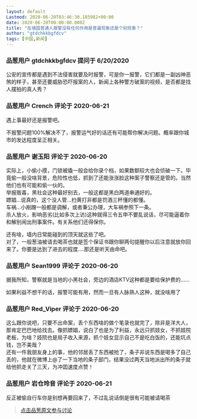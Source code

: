 ```yaml
---
layout: default
Lastmod: 2020-06-20T03:46:30.185982+00:00
date: 2020-06-20T00:00:00.000Z
title: "在墙国普通人报警没有任何作用是普遍现象还是个别现象？"
author: "gtdchkkbgfdcv"
tags: [中国,新闻]
---
```



### 品葱用户 **gtdchkkbgfdcv** 提问于 6/20/2020
    
公安的宣传都是遇到不法侵害就要及时报警，可是你一报警，它们都是一副凶神恶煞的样子，甚至还要威胁恐吓报案的人，新闻上各种警方破案的视频，是否都是找人摆拍的真人秀？
    
                

### 品葱用户 **Crench** 评论于 2020-06-21
        
遇上事最好还是报警吧。  
  
不报警问题100%解决不了，报警运气好的话还有可能帮你解决问题。概率跟你城市的发达程度呈正相关。
        
                

### 品葱用户 **谢玉阳** 评论于 2020-06-20
        
实际上，小偷小摸，门锁被撬一般会给你录个档，如果数额较大也会侦破一下。毕竟偷一般没啥背景，危险性也低，抓到了还能涨涨脸这种案子警察还是管的。当然他们也有可能和偷一伙的。  
举报贩毒，黑社会这种最好别去，一般这都是黑白两道串通好的。  
嫖娼...说真的，这个没人管...扫黄打非都是罚酒三杯懂的都懂。  
车祸...小剐蹭一般都是调解，或者秉公办理，大车祸参照下一条。  
杀人放火，影响恶劣(比如多次上访)这种就得三令五申不要乱说话，尽可能逼着你和解别闹出刑事案件。有关系他们还得保你。  
  
还有啥，墙内日常能碰到的顶天就这些了吧。  
对了，一般葱油被请去喝茶也就是签个保证书跟你聊两句提醒你以后注意就放你回来了。你要是达到了进去的程度....那还是听天由命吧。
        
                

### 品葱用户 **Sean1999** 评论于 2020-06-20
        
据我所知，警察就是当地的小黑社会，旁边的酒店KTV这种都是要给保护费的……  
  
如果利益不想干的话，报警可能有用，然而一旦有人脉熟人这种，就没啥用了
        
                

### 品葱用户 **Red_Viper** 评论于 2020-06-20
        
这么跟你说吧，只要不出命案，丢个东西啥的做个笔录也就完了，除非是洋大人，那肯定巴巴地给找去。像抓嫖娼，说白了也是为了利益，永远只抓妓女，不抓妓院老板，为啥？妓院也是局子收入来源，抓个妓女显示自己不是吃白饭的，还能坑点钱，岂不美哉？  
还有一件我朋友身上的事，他的邻居丢了东西被抢了，条子非说东西是喝多了自己丢的，他就在微博上@了一下当地的条子部门，结果没过两天当地派出所的条子就给他抓走关了三天，为冲囯速度点赞！
        
                

### 品葱用户 **岩仓玲音** 评论于 2020-06-21
        
反正被偷自行车你是别想再要回来了，不过乱说话倒是很有可能被请喝茶
        
                





> [点击品葱原文参与讨论](https://pincong.rocks/question/27485)

